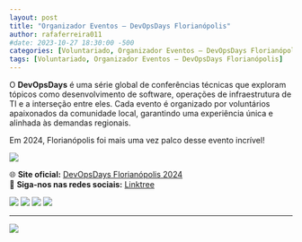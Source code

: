 ```yaml
---
layout: post
title: "Organizador Eventos – DevOpsDays Florianópolis"
author: rafaferreira011
#date: 2023-10-27 18:30:00 -500
categories: [Voluntariado, Organizador Eventos – DevOpsDays Florianópolis]
tags: [Voluntariado, Organizador Eventos – DevOpsDays Florianópolis]
---
```


O **DevOpsDays** é uma série global de conferências técnicas que exploram tópicos como desenvolvimento de software, operações de infraestrutura de TI e a interseção entre eles. Cada evento é organizado por voluntários apaixonados da comunidade local, garantindo uma experiência única e alinhada às demandas regionais.

Em 2024, Florianópolis foi mais uma vez palco desse evento incrível! 

![](https://stoblobcertificados011.blob.core.windows.net/imagens-blog/posts/dod/0.png)
 
🌐 **Site oficial:** [DevOpsDays Florianópolis 2024](https://devopsdays.org/events/2024-florianopolis/welcome/)  
📲 **Siga-nos nas redes sociais:** [Linktree](https://linktr.ee/devopsdaysfln)  

![](https://stoblobcertificados011.blob.core.windows.net/imagens-blog/posts/dod/1.jpg)
![](https://stoblobcertificados011.blob.core.windows.net/imagens-blog/posts/dod/2.jpg)
![](https://stoblobcertificados011.blob.core.windows.net/imagens-blog/posts/dod/3.jpg)
![](https://stoblobcertificados011.blob.core.windows.net/imagens-blog/posts/dod/4.jpg)

---

![](https://stoblobcertificados011.blob.core.windows.net/imagens-blog/posts/Logo2.png)

